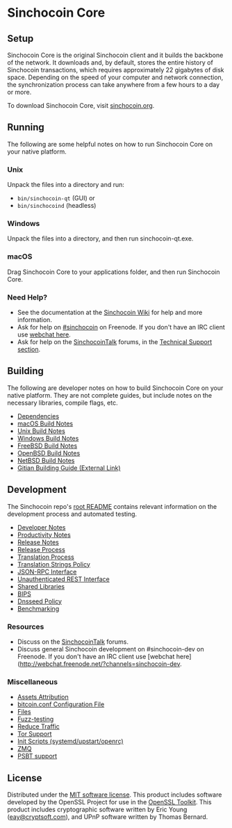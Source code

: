 Sinchocoin Core
=============

Setup
---------------------
Sinchocoin Core is the original Sinchocoin client and it builds the backbone of the network. It downloads and, by default, stores the entire history of Sinchocoin transactions, which requires approximately 22 gigabytes of disk space. Depending on the speed of your computer and network connection, the synchronization process can take anywhere from a few hours to a day or more.

To download Sinchocoin Core, visit [sinchocoin.org](https://sinchocoin.org/).

Running
---------------------
The following are some helpful notes on how to run Sinchocoin Core on your native platform.

### Unix

Unpack the files into a directory and run:

- `bin/sinchocoin-qt` (GUI) or
- `bin/sinchocoind` (headless)

### Windows

Unpack the files into a directory, and then run sinchocoin-qt.exe.

### macOS

Drag Sinchocoin Core to your applications folder, and then run Sinchocoin Core.

### Need Help?

* See the documentation at the [Sinchocoin Wiki](https://sinchocoin.info/)
for help and more information.
* Ask for help on [#sinchocoin](http://webchat.freenode.net?channels=sinchocoin) on Freenode. If you don't have an IRC client use [webchat here](http://webchat.freenode.net?channels=sinchocoin).
* Ask for help on the [SinchocoinTalk](https://sinchocointalk.io/) forums, in the [Technical Support section](https://sinchocointalk.io/c/technical-support).

Building
---------------------
The following are developer notes on how to build Sinchocoin Core on your native platform. They are not complete guides, but include notes on the necessary libraries, compile flags, etc.

- [Dependencies](dependencies.md)
- [macOS Build Notes](build-osx.md)
- [Unix Build Notes](build-unix.md)
- [Windows Build Notes](build-windows.md)
- [FreeBSD Build Notes](build-freebsd.md)
- [OpenBSD Build Notes](build-openbsd.md)
- [NetBSD Build Notes](build-netbsd.md)
- [Gitian Building Guide (External Link)](https://github.com/bitcoin-core/docs/blob/master/gitian-building.md)

Development
---------------------
The Sinchocoin repo's [root README](/README.md) contains relevant information on the development process and automated testing.

- [Developer Notes](developer-notes.md)
- [Productivity Notes](productivity.md)
- [Release Notes](release-notes.md)
- [Release Process](release-process.md)
- [Translation Process](translation_process.md)
- [Translation Strings Policy](translation_strings_policy.md)
- [JSON-RPC Interface](JSON-RPC-interface.md)
- [Unauthenticated REST Interface](REST-interface.md)
- [Shared Libraries](shared-libraries.md)
- [BIPS](bips.md)
- [Dnsseed Policy](dnsseed-policy.md)
- [Benchmarking](benchmarking.md)

### Resources
* Discuss on the [SinchocoinTalk](https://sinchocointalk.io/) forums.
* Discuss general Sinchocoin development on #sinchocoin-dev on Freenode. If you don't have an IRC client use [webchat here](http://webchat.freenode.net/?channels=sinchocoin-dev.

### Miscellaneous
- [Assets Attribution](assets-attribution.md)
- [bitcoin.conf Configuration File](bitcoin-conf.md)
- [Files](files.md)
- [Fuzz-testing](fuzzing.md)
- [Reduce Traffic](reduce-traffic.md)
- [Tor Support](tor.md)
- [Init Scripts (systemd/upstart/openrc)](init.md)
- [ZMQ](zmq.md)
- [PSBT support](psbt.md)

License
---------------------
Distributed under the [MIT software license](/COPYING).
This product includes software developed by the OpenSSL Project for use in the [OpenSSL Toolkit](https://www.openssl.org/). This product includes
cryptographic software written by Eric Young ([eay@cryptsoft.com](mailto:eay@cryptsoft.com)), and UPnP software written by Thomas Bernard.
